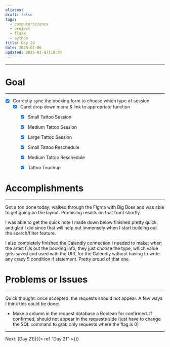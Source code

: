 ```yaml
---
aliases: 
draft: false
tags:
  - computerscience
  - project
  - flask
  - python
title: Day 20
date: 2025-01-06
updated: 2025-01-07T19:04
---
```


-------------------------------------------------------------------------------


# Goal
---
- [x] Correctly sync the booking form to choose which type of session
	- [x] Caret drop down menu & link to appropriate function
		- [x] Small Tattoo Session
		- [x] Medium Tattoo Session
		- [x] Large Tattoo Session
		- [x] Small Tattoo Reschedule
		- [x] Medium Tattoo Reschedule
		- [x] Tattoo Touchup


# Accomplishments
---
Got a ton done today; walked through the Figma with Big Boss and was able to get going on the layout. Promising results on that front shortly.

I was able to get the quick note I made down below finished pretty quick, and glad I did since that will help out immensely when I start building out the search/filter feature. 

I also completely finished the Calendly connection I needed to make; when the artist fills out the booking info, they just choose the type, which value gets saved and used with the URL for the Calendly without having to write any crazy 5 condition if statement. Pretty proud of that one. 


# Problems or Issues
---
Quick thought: once accepted, the requests should not appear. A few ways I think this could be done:
- Make a column in the request database a Boolean for confirmed. If confirmed, should not appear in the requests side (just have to change the SQL command to grab only requests where the flag is 0)



---
Next: 
[Day 21]({{< ref "Day 21" >}}) 
